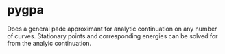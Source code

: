 # pygpa
Does a general pade approximant for analytic continuation on any number of curves. Stationary points and corresponding energies can be solved for from the analyic continuation.
